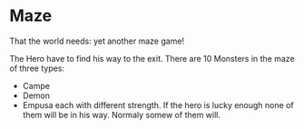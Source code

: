 # Maze

That the world needs: yet another maze game!

The Hero have to find his way to the exit.
There are 10 Monsters in the maze of three types:
* Campe
* Demon
* Empusa
each with different strength.
If the hero is lucky enough none of them will be in his way. Normaly somew of them will.
